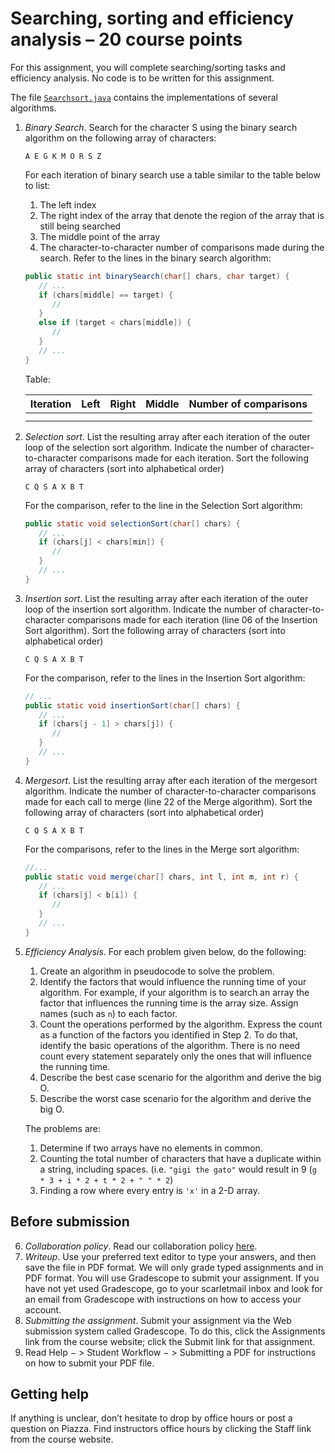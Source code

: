 # Searching, sorting and efficiency analysis – 20 course points
For this assignment, you will complete searching/sorting tasks and efficiency analysis. No code is to be written for this assignment.

The file [`Searchsort.java`](SearchSort.java) contains the implementations of several algorithms.

1. *Binary Search*. Search for the character S using the binary search algorithm on the following array of characters:
   ```
   A E G K M O R S Z
   ```
   For each iteration of binary search use a table similar to the table below to list:
      1. The left index
      2. The right index of the array that denote the region of the array that is still being searched
      3. The middle point of the array
      4. The character-to-character number of comparisons made during the search. Refer to the lines in the binary search algorithm:
      ```java
      public static int binarySearch(char[] chars, char target) {
         // ...
         if (chars[middle] == target) {
            //
         }
         else if (target < chars[middle]) {
            //
         }
         // ...
      }
      ```
      Table:

      | Iteration | Left | Right | Middle | Number of comparisons |
      |-----------|------|-------|--------|-----------------------|
      |           |      |       |        |                       |
      |           |      |       |        |                       |

2. *Selection sort*. List the resulting array after each iteration of the outer loop of the selection sort algorithm. Indicate the number of character-to-character comparisons made for each iteration. Sort the following array of characters (sort into alphabetical order)
   ```
   C Q S A X B T
   ```
   For the comparison, refer to the line in the Selection Sort algorithm:
   ```java
   public static void selectionSort(char[] chars) {
      // ...
      if (chars[j] < chars[min]) {
         //
      }
      // ...
   }
   ```

3. *Insertion sort*. List the resulting array after each iteration of the outer loop of the insertion sort algorithm. Indicate the number of character-to-character comparisons made for each iteration (line 06 of the Insertion Sort algorithm). Sort the following array of characters (sort into alphabetical order)
   ```
   C Q S A X B T
   ```

   For the comparison, refer to the lines in the Insertion Sort algorithm:
   ```java
   // ...
   public static void insertionSort(char[] chars) {
      // ...
      if (chars[j - 1] > chars[j]) {
         //
      }
      // ...
   }
   ```

4. *Mergesort*. List the resulting array after each iteration of the mergesort algorithm. Indicate the number of character-to-character comparisons made for each call to merge (line 22 of the Merge algorithm). Sort the following array of characters (sort into alphabetical order)
   ```
   C Q S A X B T
   ```

   For the comparisons, refer to the lines in the Merge sort algorithm:
   ```java
   //...
   public static void merge(char[] chars, int l, int m, int r) {
      // ...
      if (chars[j] < b[i]) {
         //
      }
      // ...
   }
   ```

5. *Efficiency Analysis*. For each problem given below, do the following:
   1. Create an algorithm in pseudocode to solve the problem.
   2. Identify the factors that would influence the running time of your algorithm. For example, if your algorithm is to search an array the factor that influences the running time is the array size. Assign names (such as `n`) to each factor.
   3. Count the operations performed by the algorithm. Express the count as a function of the factors you identified in Step 2. To do that, identify the basic operations of the algorithm. There is no need count every statement separately only the ones that will influence the running time.
   4. Describe the best case scenario for the algorithm and derive the big O.
   5. Describe the worst case scenario for the algorithm and derive the big O.

   The problems are:
   1. Determine if two arrays have no elements in common.
   2. Counting the total number of characters that have a duplicate within a string, including spaces. (i.e. `"gigi the gato"` would result in 9 (`g * 3 + i * 2 + t * 2 + " " * 2`)
   3. Finding a row where every entry is `'x'` in a 2-D array.

## Before submission
6. *Collaboration policy*. Read our collaboration policy [here](https://introcs.cs.rutgers.edu/#academic-integrity).
7. *Writeup*. Use your preferred text editor to type your answers, and then save the file in PDF format. We will only grade typed assignments and in PDF format. You will use Gradescope to submit your assignment. If you have not yet used Gradescope, go to your scarletmail inbox and look for an email from Gradescope with instructions on how to access your account.
8. *Submitting the assignment*. Submit your assignment  via the Web submission system called Gradescope. To do this, click the Assignments link from the course website; click the Submit link for that assignment.
9. Read Help − > Student Workflow − > Submitting a PDF for instructions on how to submit your PDF file.

## Getting help
If anything is unclear, don’t hesitate to drop by office hours or post a question on Piazza. Find instructors office hours by clicking the Staff link from the course website.

